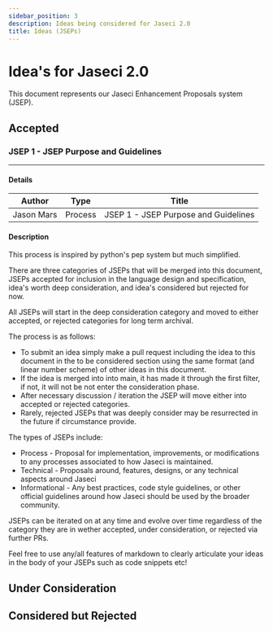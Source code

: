 ```yaml
---
sidebar_position: 3
description: Ideas being considered for Jaseci 2.0
title: Ideas (JSEPs)
---
```


# Idea's for Jaseci 2.0

This document represents our Jaseci Enhancement Proposals system (JSEP). 
## Accepted 


### JSEP 1 - JSEP Purpose and Guidelines
---
#### Details
| Author      | Type | Title | 
| ----------- | ------ | ------ |
| Jason Mars  | Process | JSEP 1 - JSEP Purpose and Guidelines |

#### Description
This process is inspired by python's pep system but much simplified. 

There are three categories of JSEPs that will be merged into this document, JSEPs accepted for inclusion in the language design and specification, idea's worth deep consideration, and idea's considered but rejected for now. 

All JSEPs will start in the deep consideration category and moved to either accepted, or rejected categories for long term archival. 


The process is as follows: 

* To submit an idea simply make a pull request including the idea to this document in the to be considered section using the same format (and linear number scheme) of other ideas in this document. 
* If the idea is merged into into main, it has made it through the first filter, if not, it will not be not enter the consideration phase.
* After necessary discussion / iteration the JSEP will move either into accepted or rejected categories. 
* Rarely, rejected JSEPs that was deeply consider may be resurrected in the future if circumstance provide. 

The types of JSEPs include: 

* Process - Proposal for implementation, improvements, or modifications to any processes associated to how Jaseci is maintained. 
* Technical - Proposals around, features, designs, or any technical aspects around Jaseci
* Informational - Any best practices, code style guidelines, or other official guidelines around how Jaseci should be used by the broader community. 

JSEPs can be iterated on at any time and evolve over time regardless of the category they are in wether accepted, under consideration, or rejected via further PRs. 

Feel free to use any/all features of markdown to clearly articulate your ideas in the body of your JSEPs such as code snippets etc! 

## Under Consideration 

## Considered but Rejected